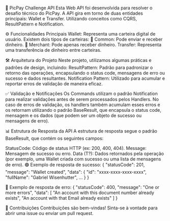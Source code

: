 🚀 PicPay Challenge API
Esta Web API foi desenvolvida para resolver o desafio técnico do PicPay. A API gira em torno de duas entidades principais: Wallet e Transfer. Utilizando conceitos como CQRS, ResultPattern e Notification.

⚙️ Funcionalidades Principais
Wallet: Representa uma carteira digital de usuário. Existem dois tipos de carteiras:
🏦 Common: Pode enviar e receber dinheiro.
🛒 Merchant: Pode apenas receber dinheiro.
Transfer: Representa uma transferência de dinheiro entre carteiras.

🛠️ Arquitetura do Projeto
Neste projeto, utilizamos algumas práticas e padrões de design, incluindo:
ResultPattern: Padrão para padronizar o retorno das operações, encapsulando o status code, mensagens de erro ou sucesso e dados resultantes.
Notification Pattern: Utilizado para acumular e reportar erros de validação de maneira eficaz.

✅ Validação e Notificações
Os Commands utilizam o padrão Notification para realizar validações antes de serem processados pelos Handlers. No caso de erros de validação, os handlers também acumulam esses erros e os retornam utilizando o padrão BaseResult, que encapsula o status code, mensagem e os dados (que podem ser um objeto de sucesso ou mensagens de erro).

📊 Estrutura de Resposta da API
A estrutura de resposta segue o padrão BaseResult, que contém os seguintes campos:

StatusCode: Código de status HTTP (ex: 200, 400, 404).
Message: Mensagem de sucesso ou erro.
Data (T?): Dados retornados pela operação (por exemplo, uma Wallet criada com sucesso ou uma lista de mensagens de erro).
🟢 Exemplo de resposta de sucesso:
  {
  "statusCode": 201,
  "message": "Wallet created",
  "data": {
    "id": "xxxx-xxxx-xxxx-xxxx",
    "fullName": "Gabriel Wisenhutter",
    ...
  }
}

🔴 Exemplo de resposta de erro:
{
  "statusCode": 400,
  "message": "One or more errors",
  "data": [
    "An account with this document number already exists",
    "An account with that Email already exists"
  ]
}

🤝 Contribuições
Contribuições são bem-vindas! Sinta-se à vontade para abrir uma issue ou enviar um pull request.
